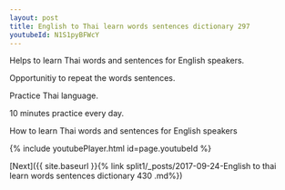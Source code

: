 ```yaml
---
layout: post
title: English to Thai learn words sentences dictionary 297 
youtubeId: N1S1pyBFWcY
---
```

 
 
Helps to learn Thai words and sentences for English speakers.

Opportunitiy to repeat the words sentences. 

Practice Thai language. 
 
10 minutes practice every day. 
 
How to learn Thai words and sentences for English speakers 
 
{% include youtubePlayer.html id=page.youtubeId %}
 
 
[Next]({{ site.baseurl }}{% link  split1/_posts/2017-09-24-English to thai learn words sentences dictionary 430 .md%})
 
